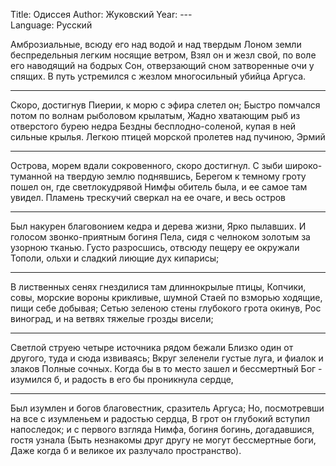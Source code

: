 Title: Одиссея
Author: Жуковский
Year: ---  
Language: Русский  

Амброзиальные, всюду его над водой и над твердым
Лоном земли беспредельныя легким носящие ветром,
Взял он и жезл свой, по воле его наводящий на бодрых
Сон, отверзающий сном затворенные очи у спящих.
В путь устремился с жезлом многосильный убийца Аргуса.

---
Скоро, достигнув Пиерии, к морю с эфира слетел он;
Быстро помчался потом по волнам рыболовом крылатым,
Жадно хватающим рыб из отверстого бурею недра
Бездны бесплодно-соленой, купая в ней сильные крылья.
Легкою птицей морской пролетев над пучиною, Эрмий

---
Острова, морем вдали сокровенного, скоро достигнул.
С зыби широко-туманной на твердую землю поднявшись,
Берегом к темному гроту пошел он, где светлокудрявой
Нимфы обитель была, и ее самое там увидел.
Пламень трескучий сверкал на ее очаге, и весь остров

---
Был накурен благовонием кедра и дерева жизни,
Ярко пылавших. И голосом звонко-приятным богиня
Пела, сидя с челноком золотым за узорною тканью.
Густо разросшись, отвсюду пещеру ее окружали
Тополи, ольхи и сладкий лиющие дух кипарисы;

---
В лиственных сенях гнездилися там длиннокрылые птицы,
Копчики, совы, морские вороны крикливые, шумной
Стаей по взморью ходящие, пищи себе добывая;
Сетью зеленою стены глубокого грота окинув,
Рос виноград, и на ветвях тяжелые грозды висели;

---
Светлой струею четыре источника рядом бежали
Близко один от другого, туда и сюда извиваясь;
Вкруг зеленели густые луга, и фиалок и злаков
Полные сочных. Когда бы в то место зашел и бессмертный
Бог - изумился б, и радость в его бы проникнула сердце,

---
Был изумлен и богов благовестник, сразитель Аргуса;
Но, посмотревши на все с изумленьем и радостью сердца,
В грот он глубокий вступил напоследок; и с первого взгляда
Нимфа, богиня богинь, догадавшися, гостя узнала
(Быть незнакомы друг другу не могут бессмертные боги,
Даже когда б и великое их разлучало пространство).